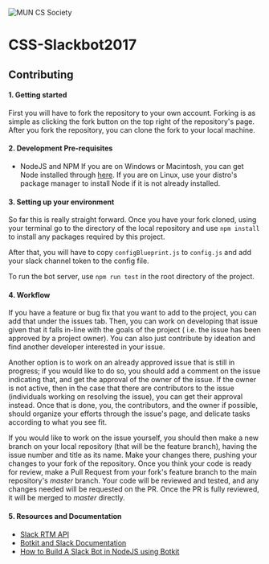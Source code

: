 ![MUN CS Society](https://blog.muncompsci.ca/wp-content/uploads/2017/09/logo-2.png)

# CSS-Slackbot2017

## Contributing

#### 1. Getting started

First you will have to fork the repository to your own account. Forking is as simple as clicking the fork button on the top right of the repository's page. After you fork the repository, you can clone the fork to your local machine.

#### 2. Development Pre-requisites

* NodeJS and NPM
If you are on Windows or Macintosh, you can get Node installed through [here](https://nodejs.org/en/download/). If you are on Linux, use your distro's package manager to install Node if it is not already installed.

#### 3. Setting up your environment

So far this is really straight forward. Once you have your fork cloned, using your terminal go to the directory of the local repository and use `npm install` to install any packages required by this project.

After that, you will have to copy `configBlueprint.js` to `config.js` and add your slack channel token to the config file.

To run the bot server, use `npm run test` in the root directory of the project.

#### 4. Workflow

If you have a feature or bug fix that you want to add to the project, you can add that under the issues tab. Then, you can work on developing that issue given that it falls in-line with the goals of the project ( i.e. the issue has been approved by a project owner). You can also just contribute by ideation and find another developer interested in your issue.

Another option is to work on an already approved issue that is still in progress; if you would like to do so, you should add a comment on the issue indicating that, and get the approval of the owner of the issue. If the owner is not active, then in the case that there are contributors to the issue (individuals working on resolving the issue), you can get their approval instead. Once that is done, you, the contributors, and the owner if possible, should organize your efforts through the issue's page, and delicate tasks according to what you see fit.

If you would like to work on the issue yourself, you should then make a new branch on your local repository (that will be the feature branch), having the issue number and title as its name. Make your changes there, pushing your changes to your fork of the repository. Once you think your code is ready for review, make a Pull Request from your fork's feature branch to the main repository's _master_ branch. Your code will be reviewed and tested, and any changes needed will be requested on the PR. Once the PR is fully reviewed, it will be merged to _master_ directly.

#### 5. Resources and Documentation

* [Slack RTM API](https://api.slack.com/rtm)
* [Botkit and Slack Documentation](https://github.com/howdyai/botkit/blob/HEAD/docs/readme-slack.md)
* [How to Build A Slack Bot in NodeJS using Botkit](https://fossbytes.com/how-to-build-a-slack-chat-bot-in-nodejs-using-botkit/)
